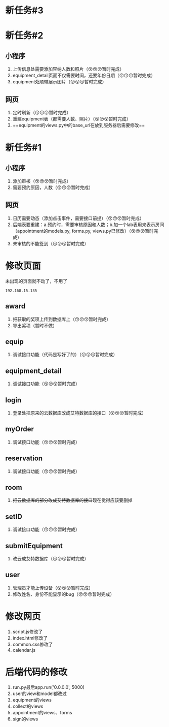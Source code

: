 # 新任务#3



# 新任务#2

## 小程序

1. 上传信息处需要添加容纳人数和照片（😚😚😚暂时完成）
2. equipment_detail页面不仅需要时间，还要年份日期（😚😚😚暂时完成）
3. equipment处顺带展示图片（😚😚😚暂时完成）

## 网页

1. 定时刷新（😚😚😚暂时完成）
2. 重建equipment表（都需要人数、照片）（😚😚😚暂时完成）
3. ==equipment的views.py中的base_url在放到服务器后需要修改==

# 新任务#1

## 小程序

1. 添加审核（😚😚😚暂时完成）
2. 需要预约原因，人数（😚😚😚暂时完成）

## 网页

1. 日历需要动态（添加点击事件，需要接口前提）（😚😚😚暂时完成）
2. 后端表要重建：a.预约时，需要审核原因和人数；b.加一个lab表用来表示房间（appointment的models.py, forms.py, views.py已修改）（😚😚😚暂时完成）
3. 未审核的不能签到（😚😚😚暂时完成）

# 修改页面

未出现的页面就不动了，不用了

```
192.168.15.135
```

## award

1. 把获取的奖项上传到数据库上（😚😚😚暂时完成）
2. 导出奖项（暂时不做）

## equip

1. 调试接口功能（代码是写好了的）（😚😚😚暂时完成）

## equipment_detail

1. 调试接口功能（😚😚😚暂时完成）

## login

1. 登录处把原来的云数据库改成艾特数据库的接口（😚😚😚暂时完成）

## myOrder

1. 调试接口功能（😚😚😚暂时完成）

## reservation

1. 调试接口功能（😚😚😚暂时完成）

## room

1. ~~把云数据库的部分改成艾特数据库的接口~~现在觉得应该要删掉

## setID

1. 调试接口功能（😚😚😚暂时完成）

## submitEquipment

1. 改云成艾特数据库（😚😚😚暂时完成）

## user

1. 管理员才能上传设备（😚😚😚暂时完成）
2. 修改姓名、身份不能显示的bug（😚😚😚暂时完成）

# 修改网页



1. script.js修改了
2. index.html修改了
3. common.css修改了
4. calendar.js

# 后端代码的修改

1. run.py最后app.run('0.0.0.0', 5000)
2. user的view和model都改过
3. equipment的views
4. collect的views
5. appointment的views、forms
6. sign的views

